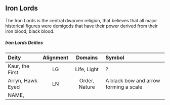 ## Iron Lords
The Iron Lords is the central dwarven religion, that believes that all major historical figures were demigods that have their power derived from their iron blood, black blood.


##### Iron Lords Deities
| Deity     | Alignment | Domains       | Symbol |
|:-----------------|:--:|:-------------:|:-------|
| Kaur, the First  | LG | Life, Light   | ?
| Arryn, Hawk Eyed | LN | Order, Nature | A black bow and arrow forming a scale |
| NAME, 